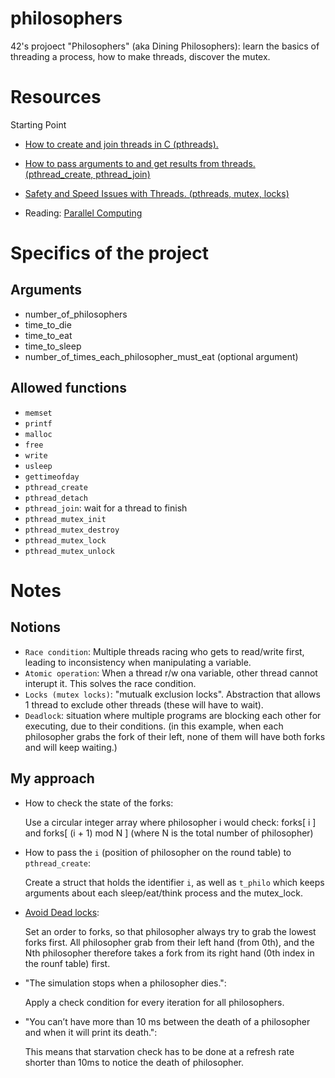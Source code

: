 # philosophers
42's projoect "Philosophers" (aka Dining Philosophers): learn the basics of threading a process, how to make threads, discover the mutex.

# Resources
Starting Point
- [How to create and join threads in C (pthreads).](https://www.youtube.com/watch?v=uA8X5zNOGw8&ab_channel=JacobSorber)

- [How to pass arguments to and get results from threads. (pthread_create, pthread_join)](https://www.youtube.com/watch?v=It0OFCbbTJE&ab_channel=JacobSorber)

- [Safety and Speed Issues with Threads. (pthreads, mutex, locks)](https://www.youtube.com/watch?v=9axu8CUvOKY&ab_channel=JacobSorber)

- Reading: [Parallel Computing](https://hpc.llnl.gov/training/tutorials/introduction-parallel-computing-tutorial)
# Specifics of the project
## Arguments
- number_of_philosophers
- time_to_die
- time_to_eat
- time_to_sleep
- number_of_times_each_philosopher_must_eat (optional argument)

## Allowed functions
- `memset`
- `printf`
- `malloc`
- `free`
- `write`
- `usleep`
- `gettimeofday`
- `pthread_create`
- `pthread_detach`
- `pthread_join`: wait for a thread to finish
- `pthread_mutex_init`
- `pthread_mutex_destroy`
- `pthread_mutex_lock`
- `pthread_mutex_unlock`

# Notes
## Notions
- `Race condition`: Multiple threads racing who gets to read/write first, leading to inconsistency when manipulating a variable.  
- `Atomic operation`: When a thread r/w ona variable, other thread cannot interupt it. This solves the race condition.
- `Locks (mutex locks)`: "mutualk exclusion locks". Abstraction that allows 1 thread to exclude other threads (these will have to wait).
- `Deadlock`: situation where multiple programs are blocking each other for executing, due to their conditions. (in this example, when each philosopher grabs the fork of their left, none of them will have both forks and will keep waiting.) 

## My approach
- How to check the state of the forks:
    
    Use a circular integer array where philosopher i would check:
    forks[ i ] and forks[ (i + 1) mod N ] (where N is the total number of philosopher)

- How to pass the `i` (position of philosopher on the round table) to `pthread_create`:

    Create a struct that holds the identifier `i`, as well as `t_philo` which keeps arguments about each sleep/eat/think process and the mutex_lock. 
- [Avoid Dead locks](http://journals.ecs.soton.ac.uk/java/tutorial/java/threads/deadlock.html#:~:text=The%20simplest%20approach%20to%20to,All%20chopsticks%20are%20equal./):

    Set an order to forks, so that philosopher always try to grab the lowest forks first. All philosopher grab from their left hand (from 0th), and the Nth philosopher therefore takes a fork from its right hand (0th index in the rounf table) first.

- "The simulation stops when a philosopher dies.":

    Apply a check condition for every iteration for all philosophers.

- "You can’t have more than 10 ms between the death of a philosopher and when it will print its death.":

    This means that starvation check has to be done at a refresh rate shorter than 10ms to notice the death of philosopher.